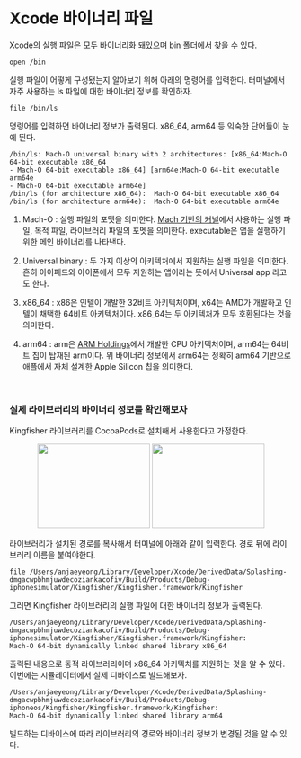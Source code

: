 # Xcode 바이너리 파일

Xcode의 실행 파일은 모두 바이너리화 돼있으며 bin 폴더에서 찾을 수 있다.

```
open /bin
```

실행 파일이 어떻게 구성됐는지 알아보기 위해 아래의 명령어를 입력한다. 터미널에서 자주 사용하는 ls 파일에 대한 바이너리 정보를 확인하자.

```
file /bin/ls
```

명령어를 입력하면 바이너리 정보가 출력된다. x86_64, arm64 등 익숙한 단어들이 눈에 띈다.

```
/bin/ls: Mach-O universal binary with 2 architectures: [x86_64:Mach-O 64-bit executable x86_64
- Mach-O 64-bit executable x86_64] [arm64e:Mach-O 64-bit executable arm64e
- Mach-O 64-bit executable arm64e]
/bin/ls (for architecture x86_64):	Mach-O 64-bit executable x86_64
/bin/ls (for architecture arm64e):	Mach-O 64-bit executable arm64e
```

1. Mach-O : 실행 파일의 포멧을 의미한다. [Mach 기반의 커널](https://namu.wiki/w/Mach(%EC%BB%A4%EB%84%90))에서 사용하는 실행 파일, 목적 파일, 라이브러리 파일의 포멧을 의미한다. executable은 앱을 실행하기 위한 메인 바이너리를 나타낸다.

2. Universal binary : 두 가지 이상의 아키텍처에서 지원하는 실행 파일을 의미한다. 흔히 아이패드와 아이폰에서 모두 지원하는 앱이라는 뜻에서 Universal app 라고도 한다.

3. x86_64 : x86은 인텔이 개발한 32비트 아키텍처이며, x64는 AMD가 개발하고 인텔이 채택한 64비트 아키텍처이다. x86_64는 두 아키텍처가 모두 호환된다는 것을 의미한다.

4. arm64 : arm은 [ARM Holdings](https://www.arm.com/)에서 개발한 CPU 아키텍처이며, arm64는 64비트 칩이 탑재된 arm이다. 위 바이너리 정보에서 arm64는 정확히 arm64 기반으로 애플에서 자체 설계한 Apple Silicon 칩을 의미한다.

&nbsp;
### 실제 라이브러리의 바이너리 정보를 확인해보자

Kingfisher 라이브러리를 CocoaPods로 설치해서 사용한다고 가정한다.

<p align="center">
<img src="https://user-images.githubusercontent.com/61190690/220318546-8fca8f4d-7d6e-4282-8c99-232868809732.png" width="200" height="150"> <img src="https://user-images.githubusercontent.com/61190690/220298350-756877e4-bc39-4126-a798-e227fc60461d.png", width="200" height="150">
</p>

라이브러리가 설치된 경로를 복사해서 터미널에 아래와 같이 입력한다. 경로 뒤에 라이브러리 이름을 붙여야한다.

```
file /Users/anjaeyeong/Library/Developer/Xcode/DerivedData/Splashing-dmgacwpbhmjuwdecoziankacofiv/Build/Products/Debug-iphonesimulator/Kingfisher/Kingfisher.framework/Kingfisher
```

그러면 Kingfisher 라이브러리의 실행 파일에 대한 바이너리 정보가 출력된다.

```
/Users/anjaeyeong/Library/Developer/Xcode/DerivedData/Splashing-dmgacwpbhmjuwdecoziankacofiv/Build/Products/Debug-iphonesimulator/Kingfisher/Kingfisher.framework/Kingfisher: 
Mach-O 64-bit dynamically linked shared library x86_64
```

출력된 내용으로 동적 라이브러리이며 x86_64 아키텍처를 지원하는 것을 알 수 있다. 이번에는 시뮬레이터에서 실제 디바이스로 빌드해보자.

```
/Users/anjaeyeong/Library/Developer/Xcode/DerivedData/Splashing-dmgacwpbhmjuwdecoziankacofiv/Build/Products/Debug-iphoneos/Kingfisher/Kingfisher.framework/Kingfisher: 
Mach-O 64-bit dynamically linked shared library arm64
```

빌드하는 디바이스에 따라 라이브러리의 경로와 바이너리 정보가 변경된 것을 알 수 있다.

